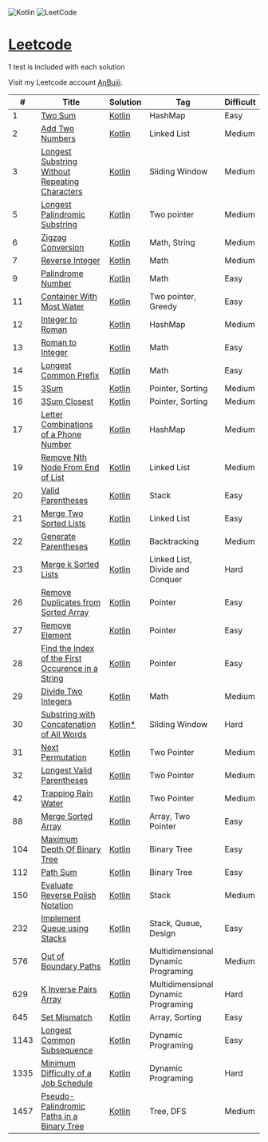 ![Kotlin](https://img.shields.io/badge/kotlin-%237F52FF.svg?style=for-the-badge&logo=kotlin&logoColor=white) ![LeetCode](https://img.shields.io/badge/LeetCode-000000?style=for-the-badge&logo=LeetCode&logoColor=#d16c06)

# [Leetcode](https://leetcode.com/problemset/)

1 test is included with each solution

Visit my Leetcode account [AnBuiii](https://leetcode.com/AnBuiii/).

| #    | Title                                                                                                                                  | Solution                                                                                                           | Tag                                 | Difficult |
|------|----------------------------------------------------------------------------------------------------------------------------------------|--------------------------------------------------------------------------------------------------------------------|-------------------------------------|-----------|
| 1    | [Two Sum](https://leetcode.com/problems/two-sum/)                                                                                      | [Kotlin](src/Two_Sum/Two_Sum.kt)                                                                                   | HashMap                             | Easy      |
| 2    | [Add Two Numbers](https://leetcode.com/problems/add-two-numbers/)                                                                      | [Kotlin](src/Add_Two_Numbers/Add_Two_Numbers.kt)                                                                   | Linked List                         | Medium    |
| 3    | [Longest Substring Without Repeating Characters](https://leetcode.com/problems/longest-substring-without-repeating-characters/)        | [Kotlin](src/Longest_Substring_Without_Repeating_Characters/Longest_Substring_Without_Repeating_Characters.kt)     | Sliding Window                      | Medium    |
| 5    | [Longest Palindromic Substring](https://leetcode.com/problems/longest-palindromic-substring/)                                          | [Kotlin](src/Longest_Palindromic_Substring/Longest_Palindromic_Substring.kt)                                       | Two pointer                         | Medium    |
| 6    | [Zigzag Conversion](https://leetcode.com/problems/zigzag-conversion/)                                                                  | [Kotlin](src/Zigzag_Conversion/Zigzag_Conversion.kt)                                                               | Math, String                        | Medium    |
| 7    | [Reverse Integer](https://leetcode.com/problems/reverse-integer/)                                                                      | [Kotlin](src/Reverse_Integer/Reverse_Integer.kt)                                                                   | Math                                | Medium    |
| 9    | [Palindrome Number](https://leetcode.com/problems/palindrome-number/)                                                                  | [Kotlin](src/Palindrome_Number/Palindrome_Number.kt)                                                               | Math                                | Easy      |
| 11   | [Container With Most Water](https://leetcode.com/problems/container-with-most-water/)                                                  | [Kotlin](src/Container_With_Most_Water/Container_With_Most_Water.kt)                                               | Two pointer, Greedy                 | Easy      |
| 12   | [Integer to Roman](https://leetcode.com/problems/integer-to-roman/)                                                                    | [Kotlin](src/Integer_to_Roman/Integer_to_Roman.kt)                                                                 | HashMap                             | Medium    |
| 13   | [Roman to Integer](https://leetcode.com/problems/roman-to-integer/)                                                                    | [Kotlin](src/Roman_to_Integer/Roman_to_Integer.kt)                                                                 | Math                                | Easy      |
| 14   | [Longest Common Prefix](https://leetcode.com/problems/longest-common-prefix/)                                                          | [Kotlin](src/Longest_Common_Prefix/Longest_Common_Prefix.kt)                                                       | Math                                | Easy      |
| 15   | [3Sum](https://leetcode.com/problems/3sum/)                                                                                            | [Kotlin](src/Three_Sum/Three_Sum.kt)                                                                               | Pointer, Sorting                    | Medium    |
| 16   | [3Sum Closest](https://leetcode.com/problems/3sum-closest/)                                                                            | [Kotlin](src/Three_Sum_Closest/Three_Sum_Closest.kt)                                                               | Pointer, Sorting                    | Medium    |
| 17   | [Letter Combinations of a Phone Number](https://leetcode.com/problems/letter-combinations-of-a-phone-number/)                          | [Kotlin](src/Letter_Combinations_of_a_Phone_Number/Letter_Combinations_of_a_Phone_Number.kt)                       | HashMap                             | Medium    |
| 19   | [Remove Nth Node From End of List](https://leetcode.com/problems/remove-nth-node-from-end-of-list/)                                    | [Kotlin](src/Remove_Nth_Node_From_End_of_List/Remove_Nth_Node_From_End_of_List.kt)                                 | Linked List                         | Medium    |
| 20   | [Valid Parentheses](https://leetcode.com/problems/valid-parentheses/)                                                                  | [Kotlin](src/Valid_Parentheses/Valid_Parentheses.kt)                                                               | Stack                               | Easy      |
| 21   | [Merge Two Sorted Lists](https://leetcode.com/problems/merge-two-sorted-lists/)                                                        | [Kotlin](src/Merge_Two_Sorted_Lists/Merge_Two_Sorted_Lists.kt)                                                     | Linked List                         | Easy      |
| 22   | [Generate Parentheses](https://leetcode.com/problems/generate-parentheses/)                                                            | [Kotlin](src/Generate_Parentheses/Generate_Parentheses.kt)                                                         | Backtracking                        | Medium    |
| 23   | [Merge k Sorted Lists](https://leetcode.com/problems/merge-k-sorted-lists/)                                                            | [Kotlin](src/Merge_k_Sorted_Lists/Merge_k_Sorted_Lists.kt)                                                         | Linked List, Divide and Conquer     | Hard      |
| 26   | [Remove Duplicates from Sorted Array](https://leetcode.com/problems/remove-duplicates-from-sorted-array/)                              | [Kotlin](src/Remove_Duplicates_from_Sorted_Array/Remove_Duplicates_from_Sorted_Array.kt)                           | Pointer                             | Easy      |
| 27   | [Remove Element](https://leetcode.com/problems/remove-element/)                                                                        | [Kotlin](src/Remove_Element/Remove_Element.kt)                                                                     | Pointer                             | Easy      |
| 28   | [Find the Index of the First Occurence in a String](https://leetcode.com/problems/find-the-index-of-the-first-occurrence-in-a-string/) | [Kotlin](src/Find_the_Index_of_the_First_Occurence_in_a_String/Find_the_Index_of_the_First_Occurence_in_a_String.kt) | Pointer                             | Easy      |
| 29   | [Divide Two Integers](https://leetcode.com/problems/divide-two-integers/)                                                              | [Kotlin](src/Divide_Two_Integers/Divide_Two_Integers.kt)                                                           | Math                                | Medium    |
| 30   | [Substring with Concatenation of All Words](https://leetcode.com/problems/substring-with-concatenation-of-all-words/)                  | [Kotlin*](src/Substring_with_Concatenation_of_All_Words/Substring_with_Concatenation_of_All_Words.kt)              | Sliding Window                      | Hard      |
| 31   | [Next Permutation](https://leetcode.com/problems/next-permutation/)                                                                    | [Kotlin](src/Next_Permutation/Next_Permutation.kt)               | Two Pointer                         | Medium    |
| 32   | [Longest Valid Parentheses](https://leetcode.com/problems/longest-valid-parentheses/)                                                  | [Kotlin](src/Next_Permutation/Next_Permutation.kt)               | Two Pointer                         | Medium    |
| 42   | [Trapping Rain Water](https://leetcode.com/problems/trapping-rain-water/)                                                              | [Kotlin](src/Next_Permutation/Next_Permutation.kt)               | Two Pointer                         | Medium    |
| 88   | [Merge Sorted Array](https://leetcode.com/problems/merge-sorted-array/)                                                                | [Kotlin](src/Merge_Sorted_Array/Merge_Sorted_Array.kt)                                                             | Array, Two Pointer                  | Easy      |
| 104  | [Maximum Depth Of Binary Tree](https://leetcode.com/problems/maximum-depth-of-binary-tree/)                                            | [Kotlin](src/Maximum_Depth_of_Binary_Tree/Maximum_Depth_of_Binary_Tree.kt)                                         | Binary Tree                         | Easy      |
| 112  | [Path Sum](https://leetcode.com/problems/path-sum/)                                                                | [Kotlin](src/Path_Sum/Path_Sum.kt)                                         | Binary Tree                         | Easy      |
| 150  | [Evaluate Reverse Polish Notation](https://leetcode.com/problems/evaluate-reverse-polish-notation/)                                                                | [Kotlin](src/Evaluate_Reverse_Polish_Notation/Evaluate_Reverse_Polish_Notation.kt)                                         | Stack                               | Medium    |
| 232  | [Implement Queue using Stacks](https://leetcode.com/problems/implement-queue-using-stacks/)                                            | [Kotlin](src/Implement_Queue_using_Stacks/Implement_Queue_using_Stacks.kt)                                     | Stack, Queue, Design                | Easy      |
| 576  | [Out of Boundary Paths](https://leetcode.com/problems/out-of-boundary-paths/)                                                          | [Kotlin](src/Out_of_Boundary_Paths/Out_of_Boundary_Paths.kt)                                                       | Multidimensional Dynamic Programing | Medium    |
| 629  | [K Inverse Pairs Array](https://leetcode.com/problems/k-inverse-pairs-array/)                                                          | [Kotlin](src/K_Inverse_Pairs_Array/K_Inverse_Pairs_Array.kt)                                                       | Multidimensional Dynamic Programing | Hard      |
| 645  | [Set Mismatch](https://leetcode.com/problems/set-mismatch/)                                                                            | [Kotlin](src/Set_Mismatch/Set_Mismatch.kt)                                                                         | Array, Sorting                      | Easy      |
| 1143 | [Longest Common Subsequence](https://leetcode.com/problems/longest-common-subsequence/)                                                | [Kotlin](src/Longest_Common_Subsequence/Longest_Common_Subsequence.kt)                                             | Dynamic Programing                  | Easy      |
| 1335 | [Minimum Difficulty of a Job Schedule](https://leetcode.com/problems/minimum-difficulty-of-a-job-schedule/)                            | [Kotlin](src/Minimum_Difficulty_Of_A_Job_Schedule/Minimum_Difficulty_Of_A_Job_Schedule.kt)                         | Dynamic Programing                  | Hard      |
| 1457 | [Pseudo-Palindromic Paths in a Binary Tree](https://leetcode.com/problems/pseudo-palindromic-paths-in-a-binary-tree/)                  | [Kotlin](src/Pseudo_Palindromic_Paths_in_a_Binary_Tree/Pseudo_Palindromic_Paths_in_a_Binary_Tree.kt)               | Tree, DFS                           | Medium    |

